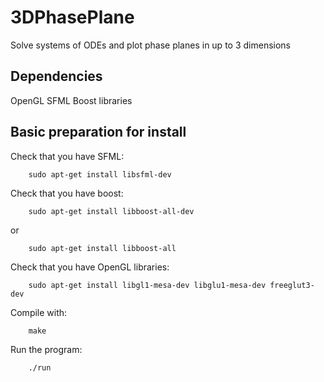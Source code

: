 # 3DPhasePlane
Solve systems of ODEs and plot phase planes in up to 3 dimensions

## Dependencies
OpenGL
SFML 
Boost libraries

## Basic preparation for install
Check that you have SFML:
``` 
    sudo apt-get install libsfml-dev 

```
Check that you have boost:
```
    sudo apt-get install libboost-all-dev
```
or
```
    sudo apt-get install libboost-all
```
Check that you have OpenGL libraries:
```
    sudo apt-get install libgl1-mesa-dev libglu1-mesa-dev freeglut3-dev
```
Compile with:
```
    make
```
Run the program:
```
    ./run
```
